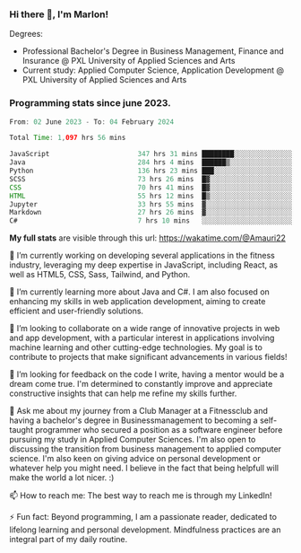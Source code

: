 
### Hi there 👋, I'm Marlon!

Degrees: 
- Professional Bachelor's Degree in Business Management, Finance and Insurance @ PXL University of Applied Sciences and Arts
- Current study: Applied Computer Science, Application Development @ PXL University of Applied Sciences and Arts

### Programming stats since june 2023.
<!--START_SECTION:waka-->

```java
From: 02 June 2023 - To: 04 February 2024

Total Time: 1,097 hrs 56 mins

JavaScript                      347 hrs 31 mins ████████░░░░░░░░░░░░░░░░░   31.58 %
Java                            284 hrs 4 mins  ██████▒░░░░░░░░░░░░░░░░░░   25.81 %
Python                          136 hrs 23 mins ███░░░░░░░░░░░░░░░░░░░░░░   12.39 %
SCSS                            73 hrs 26 mins  █▓░░░░░░░░░░░░░░░░░░░░░░░   06.67 %
CSS                             70 hrs 41 mins  █▓░░░░░░░░░░░░░░░░░░░░░░░   06.42 %
HTML                            55 hrs 12 mins  █▒░░░░░░░░░░░░░░░░░░░░░░░   05.02 %
Jupyter                         33 hrs 55 mins  ▓░░░░░░░░░░░░░░░░░░░░░░░░   03.08 %
Markdown                        27 hrs 26 mins  ▓░░░░░░░░░░░░░░░░░░░░░░░░   02.49 %
C#                              7 hrs 10 mins   ░░░░░░░░░░░░░░░░░░░░░░░░░   00.65 %
```

<!--END_SECTION:waka-->
**My full stats** are visible through this url: https://wakatime.com/@Amauri22



🔭 I’m currently working on developing several applications in the fitness industry, leveraging my deep expertise in JavaScript, including React, as well as HTML5, CSS, Sass, Tailwind, and Python.

🌱 I’m currently learning more about Java and C#. I am also focused on enhancing my skills in web application development, aiming to create efficient and user-friendly solutions.

👯 I’m looking to collaborate on a wide range of innovative projects in web and app development, with a particular interest in applications involving machine learning and other cutting-edge technologies. My goal is to contribute to projects that make significant advancements in various fields!

🤔 I’m looking for feedback on the code I write, having a mentor would be a dream come true. I'm determined to constantly improve and appreciate constructive insights that can help me refine my skills further.

💬 Ask me about my journey from a Club Manager at a Fitnessclub and having a bachelor's degree in Businessmanagement to becoming a self-taught programmer who secured a position as a software engineer before pursuing my study in Applied Computer Sciences. I'm also open to discussing the transition from business management to applied computer science. I'm also keen on giving advice on personal development or whatever help you might need. I believe in the fact that being helpfull will make the world a lot nicer. :)

📫 How to reach me: The best way to reach me is through my LinkedIn!

⚡ Fun fact: Beyond programming, I am a passionate reader, dedicated to lifelong learning and personal development. Mindfulness practices are an integral part of my daily routine.


